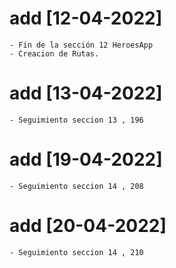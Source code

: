 # add [12-04-2022]

    - Fin de la sección 12 HeroesApp
    - Creacion de Rutas.

# add [13-04-2022]

    - Seguimiento seccion 13 , 196

# add [19-04-2022]

    - Seguimiento seccion 14 , 208

# add [20-04-2022]

    - Seguimiento seccion 14 , 210
